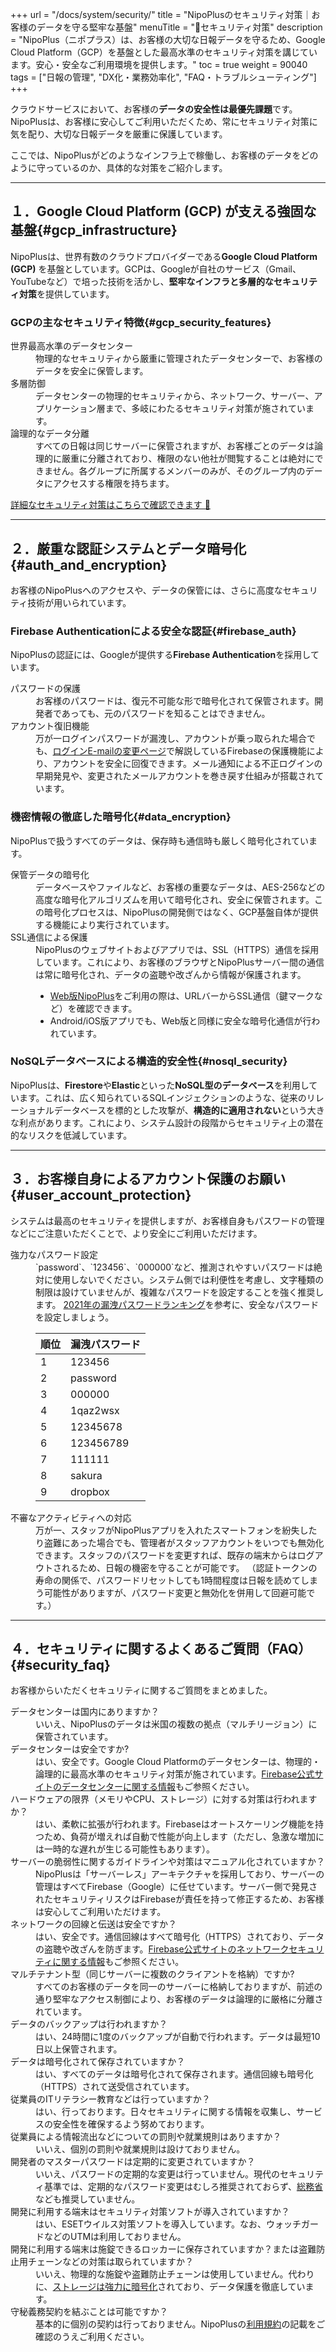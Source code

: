 +++
url = "/docs/system/security/"
title = "NipoPlusのセキュリティ対策｜お客様のデータを守る堅牢な基盤"
menuTitle = "🔐セキュリティ対策"
description = "NipoPlus（ニポプラス）は、お客様の大切な日報データを守るため、Google Cloud Platform（GCP）を基盤とした最高水準のセキュリティ対策を講じています。安心・安全なご利用環境を提供します。"
toc = true
weight = 90040
tags = ["日報の管理", "DX化・業務効率化", "FAQ・トラブルシューティング"]
+++

クラウドサービスにおいて、お客様の**データの安全性は最優先課題**です。NipoPlusは、お客様に安心してご利用いただくため、常にセキュリティ対策に気を配り、大切な日報データを厳重に保護しています。

ここでは、NipoPlusがどのようなインフラ上で稼働し、お客様のデータをどのように守っているのか、具体的な対策をご紹介します。

---

## １．Google Cloud Platform (GCP) が支える強固な基盤{#gcp_infrastructure}

NipoPlusは、世界有数のクラウドプロバイダーである**Google Cloud Platform (GCP)** を基盤としています。GCPは、Googleが自社のサービス（Gmail、YouTubeなど）で培った技術を活かし、**堅牢なインフラと多層的なセキュリティ対策**を提供しています。

### GCPの主なセキュリティ特徴{#gcp_security_features}

<dl class="basic">
<dt>世界最高水準のデータセンター</dt>
<dd>物理的なセキュリティから厳重に管理されたデータセンターで、お客様のデータを安全に保管します。</dd>

<dt>多層防御</dt>
<dd>データセンターの物理的セキュリティから、ネットワーク、サーバー、アプリケーション層まで、多岐にわたるセキュリティ対策が施されています。</dd>

<dt>論理的なデータ分離</dt>
<dd>すべての日報は同じサーバーに保管されますが、お客様ごとのデータは論理的に厳重に分離されており、権限のない他社が閲覧することは絶対にできません。各グループに所属するメンバーのみが、そのグループ内のデータにアクセスする権限を持ちます。</dd>
</dl>

[詳細なセキュリティ対策はこちらで確認できます 🔐](/docs/system/security/)

---

## ２．厳重な認証システムとデータ暗号化{#auth_and_encryption}

お客様のNipoPlusへのアクセスや、データの保管には、さらに高度なセキュリティ技術が用いられています。

### Firebase Authenticationによる安全な認証{#firebase_auth}

NipoPlusの認証には、Googleが提供する**Firebase Authentication**を採用しています。

<dl class="basic">
<dt>パスワードの保護</dt>
<dd>お客様のパスワードは、復元不可能な形で暗号化されて保管されます。開発者であっても、元のパスワードを知ることはできません。</dd>

<dt>アカウント復旧機能</dt>
<dd>万が一ログインパスワードが漏洩し、アカウントが乗っ取られた場合でも、<a href="/docs/manual/account/email/">ログインE-mailの変更ページ</a>で解説しているFirebaseの保護機能により、アカウントを安全に回復できます。メール通知による不正ログインの早期発見や、変更されたメールアカウントを巻き戻す仕組みが搭載されています。</dd>
</dl>

### 機密情報の徹底した暗号化{#data_encryption}

NipoPlusで扱うすべてのデータは、保存時も通信時も厳しく暗号化されています。

<dl class="basic">
<dt>保管データの暗号化</dt>
<dd>データベースやファイルなど、お客様の重要なデータは、AES-256などの高度な暗号化アルゴリズムを用いて暗号化され、安全に保管されます。この暗号化プロセスは、NipoPlusの開発側ではなく、GCP基盤自体が提供する機能により実行されています。</dd>

<dt>SSL通信による保護</dt>
<dd>NipoPlusのウェブサイトおよびアプリでは、SSL（HTTPS）通信を採用しています。これにより、お客様のブラウザとNipoPlusサーバー間の通信は常に暗号化され、データの盗聴や改ざんから情報が保護されます。
    <ul>
        <li><a href="https://nipoplus.sndbox.jp/" target="_blank">Web版NipoPlus</a>をご利用の際は、URLバーからSSL通信（鍵マークなど）を確認できます。</li>
        <li>Android/iOS版アプリでも、Web版と同様に安全な暗号化通信が行われています。</li>
    </ul>
</dd>
</dl>

### NoSQLデータベースによる構造的安全性{#nosql_security}

NipoPlusは、**Firestore**や**Elastic**といった**NoSQL型のデータベース**を利用しています。これは、広く知られているSQLインジェクションのような、従来のリレーショナルデータベースを標的とした攻撃が、**構造的に適用されない**という大きな利点があります。これにより、システム設計の段階からセキュリティ上の潜在的なリスクを低減しています。

---

## ３．お客様自身によるアカウント保護のお願い{#user_account_protection}

システムは最高のセキュリティを提供しますが、お客様自身もパスワードの管理などにご注意いただくことで、より安全にご利用いただけます。

<dl class="basic">
<dt>強力なパスワード設定</dt>
<dd>
`password`、`123456`、`000000`など、推測されやすいパスワードは絶対に使用しないでください。システム側では利便性を考慮し、文字種類の制限は設けていませんが、複雑なパスワードを設定することを強く推奨します。
<a href="https://www.itmedia.co.jp/news/articles/2202/08/news101.html" target="_blank">2021年の漏洩パスワードランキング</a>を参考に、安全なパスワードを設定しましょう。

| 順位 | 漏洩パスワード |
| ---- | -------------- |
| 1    | 123456         |
| 2    | password       |
| 3    | 000000         |
| 4    | 1qaz2wsx       |
| 5    | 12345678       |
| 6    | 123456789      |
| 7    | 111111         |
| 8    | sakura         |
| 9    | dropbox        |

</dd>

<dt>不審なアクティビティへの対応</dt>
<dd>
万が一、スタッフがNipoPlusアプリを入れたスマートフォンを紛失したり盗難にあった場合でも、管理者がスタッフアカウントをいつでも無効化できます。スタッフのパスワードを変更すれば、既存の端末からはログアウトされるため、日報の機密を守ることが可能です。
（認証トークンの寿命の関係で、パスワードリセットしても1時間程度は日報を読めてしまう可能性がありますが、パスワード変更と無効化を併用して回避可能です。）
</dd>
</dl>

---

## ４．セキュリティに関するよくあるご質問（FAQ）{#security_faq}

お客様からいただくセキュリティに関するご質問をまとめました。

<dl class="faq">
  <dt><div>データセンターは国内にありますか？</div></dt>
  <dd><div>いいえ、NipoPlusのデータは米国の複数の拠点（マルチリージョン）に保管されています。</div></dd>
  <dt><div>データセンターは安全ですか?</div></dt>
  <dd><div>はい、安全です。Google Cloud Platformのデータセンターは、物理的・論理的に最高水準のセキュリティ対策が施されています。<a href="https://firebase.google.com/terms/data-processing-terms?hl=ja#1.-data-center-and-network-security" target="_blank">Firebase公式サイトのデータセンターに関する情報</a>もご参照ください。</div></dd>
  <dt><div>ハードウェアの限界（メモリやCPU、ストレージ）に対する対策は行われますか？</div></dt>
  <dd><div>はい、柔軟に拡張が行われます。Firebaseはオートスケーリング機能を持つため、負荷が増えれば自動で性能が向上します（ただし、急激な増加には一時的な遅れが生じる可能性もあります）。</div></dd>
  <dt><div>サーバーの脆弱性に関するガイドラインや対策はマニュアル化されていますか？</div></dt>
  <dd><div>NipoPlusは「サーバーレス」アーキテクチャを採用しており、サーバーの管理はすべてFirebase（Google）に任せています。サーバー側で発見されたセキュリティリスクはFirebaseが責任を持って修正するため、お客様は安心してご利用いただけます。</div></dd>
  <dt><div>ネットワークの回線と伝送は安全ですか？</div></dt>
  <dd><div>はい、安全です。通信回線はすべて暗号化（HTTPS）されており、データの盗聴や改ざんを防ぎます。<a href="https://firebase.google.com/terms/data-processing-terms?hl=ja#1.-data-center-and-network-security" target="_blank">Firebase公式サイトのネットワークセキュリティに関する情報</a>もご参照ください。</div></dd>
  <dt><div>マルチテナント型（同じサーバーに複数のクライアントを格納）ですか?</div></dt>
  <dd><div>すべてのお客様のデータを同一のサーバーに格納しておりますが、前述の通り堅牢なアクセス制御により、お客様のデータは論理的に厳格に分離されています。</div></dd>
  <dt><div>データのバックアップは行われますか？</div></dt>
  <dd><div>はい、24時間に1度のバックアップが自動で行われます。データは最短10日以上保管されます。</div></dd>
  <dt><div>データは暗号化されて保存されていますか？</div></dt>
  <dd><div>はい、すべてのデータは暗号化されて保存されます。通信回線も暗号化（HTTPS）されて送受信されています。</div></dd>
  <dt><div>従業員のITリテラシー教育などは行っていますか？</div></dt>
  <dd><div>はい、行っております。日々セキュリティに関する情報を収集し、サービスの安全性を確保するよう努めております。</div></dd>
  <dt><div>従業員による情報流出などについての罰則や就業規則はありますか？</div></dt>
  <dd><div>いいえ、個別の罰則や就業規則は設けておりません。</div></dd>
  <dt><div>開発者のマスターパスワードは定期的に変更されていますか？</div></dt>
  <dd><div>いいえ、パスワードの定期的な変更は行っていません。現代のセキュリティ基準では、定期的なパスワード変更はむしろ推奨されておらず、<a href="https://www.soumu.go.jp/main_sosiki/cybersecurity/research/technical/02_02.html" target="_blank">総務省</a>なども推奨していません。</div></dd>
  <dt><div>開発に利用する端末はセキュリティ対策ソフトが導入されていますか？</div></dt>
  <dd><div>はい、ESETウイルス対策ソフトを導入しています。なお、ウォッチガードなどのUTMは利用しておりません。</div></dd>
  <dt><div>開発に利用する端末は施錠できるロッカーに保存されていますか？または盗難防止用チェーンなどの対策は取られていますか？</div></dt>
  <dd><div>いいえ、物理的な施錠や盗難防止チェーンは使用していません。代わりに、<a href="https://support.apple.com/ja-jp/HT204837" target="_blank">ストレージは強力に暗号化</a>されており、データ保護を徹底しています。</div></dd>
  <dt><div>守秘義務契約を結ぶことは可能ですか？</div></dt>
  <dd><div>基本的に個別の契約は行っておりません。NipoPlusの<a href="/docs/system/agree/">利用規約</a>の記載をご確認のうえご利用ください。</div></dd>
</dl>
